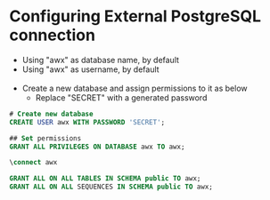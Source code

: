 # Configuring External PostgreSQL connection
- Using "awx" as database name, by default
- Using "awx" as username, by default
<br /><br />
- Create a new database and assign permissions to it as below
    - Replace "SECRET" with a generated password
```sql
# Create new database
CREATE USER awx WITH PASSWORD 'SECRET';

## Set permissions
GRANT ALL PRIVILEGES ON DATABASE awx TO awx;

\connect awx

GRANT ALL ON ALL TABLES IN SCHEMA public TO awx;
GRANT ALL ON ALL SEQUENCES IN SCHEMA public TO awx;
```
